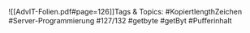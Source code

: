 
![[AdvIT-Folien.pdf#page=126]]Tags & Topics:
   #KopiertlengthZeichen
   #Server-Programmierung
   #127/132
   #getbyte
   #getByt
   #Puﬀerinhalt